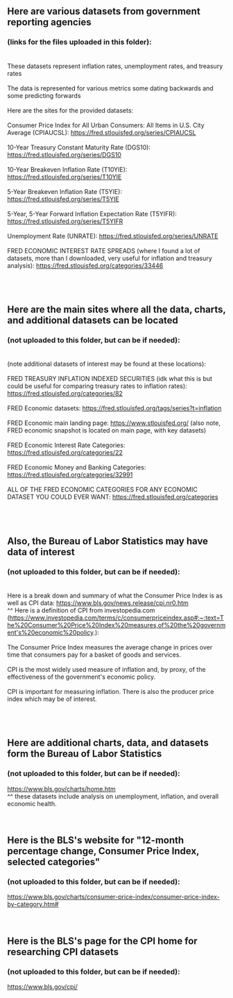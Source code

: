 ## Here are various datasets from government reporting agencies 
### (links for the files uploaded in this folder): <br/><br/>
These datasets represent inflation rates, unemployment rates, and treasury rates <br/><br/>
The data is represented for various metrics some dating backwards and some predicting forwards<br/><br/>
Here are the sites for the provided datasets:<br/><br/>
Consumer Price Index for All Urban Consumers: All Items in U.S. City Average (CPIAUCSL): https://fred.stlouisfed.org/series/CPIAUCSL <br/><br/>
10-Year Treasury Constant Maturity Rate (DGS10): https://fred.stlouisfed.org/series/DGS10 <br/><br/>
10-Year Breakeven Inflation Rate (T10YIE): https://fred.stlouisfed.org/series/T10YIE <br/><br/>
5-Year Breakeven Inflation Rate (T5YIE): https://fred.stlouisfed.org/series/T5YIE <br/><br/>
5-Year, 5-Year Forward Inflation Expectation Rate (T5YIFR): https://fred.stlouisfed.org/series/T5YIFR <br/><br/>
Unemployment Rate (UNRATE): https://fred.stlouisfed.org/series/UNRATE <br/><br/>
FRED ECONOMIC INTEREST RATE SPREADS (where I found a lot of datasets, more than I downloaded, very useful for inflation and treasury analysis): https://fred.stlouisfed.org/categories/33446 <br/><br/><br/><br/>


## Here are the main sites where all the data, charts, and additional datasets can be located 
### (not uploaded to this folder, but can be if needed): <br/><br/>
(note additional datasets of interest may be found at these locations): <br/><br/>
FRED TREASURY INFLATION INDEXED SECURITIES (idk what this is but could be useful for comparing treasury rates to inflation rates): https://fred.stlouisfed.org/categories/82 <br/><br/>
FRED Economic datasets: https://fred.stlouisfed.org/tags/series?t=inflation <br/><br/>
FRED Economic main landing page: https://www.stlouisfed.org/ (also note, FRED economic snapshot is located on main page, with key datasets) <br/><br/>
FRED Economic Interest Rate Categories: https://fred.stlouisfed.org/categories/22  <br/><br/>
FRED Economic Money and Banking Categories: https://fred.stlouisfed.org/categories/32991<br/><br/>
ALL OF THE FRED ECONOMIC CATEGORIES FOR ANY ECONOMIC DATASET YOU COULD EVER WANT: https://fred.stlouisfed.org/categories <br/><br/><br/><br/>


## Also, the Bureau of Labor Statistics may  have data of interest 
### (not uploaded to this folder, but can be if needed): <br/><br/>
Here is a break down and summary of what the Consumer Price Index is as well as CPI data: https://www.bls.gov/news.release/cpi.nr0.htm<br/>
^^ Here is a definition of CPI from investopedia.com (https://www.investopedia.com/terms/c/consumerpriceindex.asp#:~:text=The%20Consumer%20Price%20Index%20measures,of%20the%20government's%20economic%20policy.): <br/><br/>
The Consumer Price Index measures the average change in prices over time that consumers pay for a basket of goods and services. <br/><br/>
CPI is the most widely used measure of inflation and, by proxy, of the effectiveness of the government's economic policy. <br/><br/>
CPI is important for measuring inflation. There is also the producer price index which may be of interest.  <br/><br/><br/><br/>


## Here are additional charts, data, and datasets form the Bureau of Labor Statistics 
### (not uploaded to this folder, but can be if needed): 
https://www.bls.gov/charts/home.htm<br/>
^^ these datasets include analysis on unemployment, inflation, and overall economic health. <br/><br/><br/>


## Here is the BLS's website for "12-month percentage change, Consumer Price Index, selected categories" 
### (not uploaded to this folder, but can be if needed):
https://www.bls.gov/charts/consumer-price-index/consumer-price-index-by-category.htm# <br/><br/><br/>

## Here is the BLS's page for the CPI home for researching CPI datasets
### (not uploaded to this folder, but can be if needed):
https://www.bls.gov/cpi/ <br/><br/><br/>
